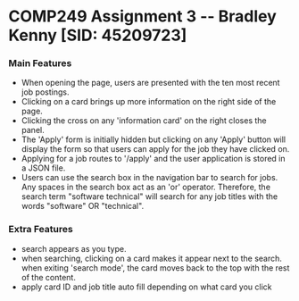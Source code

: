 # COMP249 Assignment 3 -- Bradley Kenny [SID: 45209723]

### Main Features
- When opening the page, users are presented with the ten most recent job postings.
- Clicking on a card brings up more information on the right side of the page. 
- Clicking the cross on any 'information card' on the right closes the panel.
- The 'Apply' form is initially hidden but clicking on any 'Apply' button will display the form so that users can apply for the job they have clicked on.
- Applying for a job routes to '/apply' and the user application is stored in a JSON file.
- Users can use the search box in the navigation bar to search for jobs. Any spaces in the search box act as an 'or' operator. Therefore, the search term "software technical" will search for any job titles with the words "software" OR "technical".

### Extra Features
- search appears as you type.
- when searching, clicking on a card makes it appear next to the search. when exiting 'search mode', the card moves back to the top with the rest of the content.
- apply card ID and job title auto fill depending on what card you click
